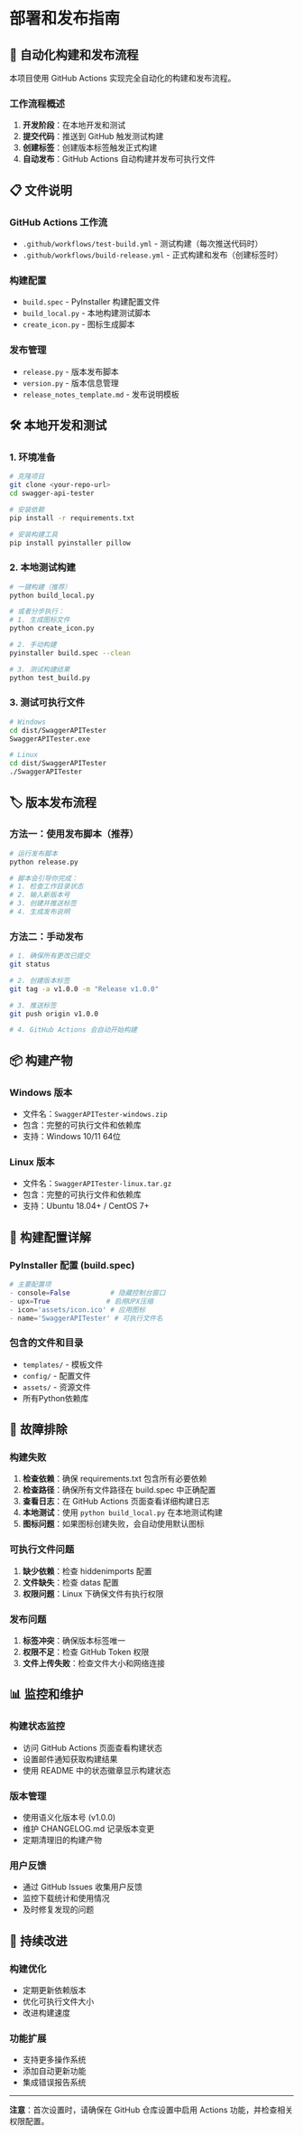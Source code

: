 # 部署和发布指南

## 🚀 自动化构建和发布流程

本项目使用 GitHub Actions 实现完全自动化的构建和发布流程。

### 工作流程概述

1. **开发阶段**：在本地开发和测试
2. **提交代码**：推送到 GitHub 触发测试构建
3. **创建标签**：创建版本标签触发正式构建
4. **自动发布**：GitHub Actions 自动构建并发布可执行文件

## 📋 文件说明

### GitHub Actions 工作流

- `.github/workflows/test-build.yml` - 测试构建（每次推送代码时）
- `.github/workflows/build-release.yml` - 正式构建和发布（创建标签时）

### 构建配置

- `build.spec` - PyInstaller 构建配置文件
- `build_local.py` - 本地构建测试脚本
- `create_icon.py` - 图标生成脚本

### 发布管理

- `release.py` - 版本发布脚本
- `version.py` - 版本信息管理
- `release_notes_template.md` - 发布说明模板

## 🛠️ 本地开发和测试

### 1. 环境准备

```bash
# 克隆项目
git clone <your-repo-url>
cd swagger-api-tester

# 安装依赖
pip install -r requirements.txt

# 安装构建工具
pip install pyinstaller pillow
```

### 2. 本地测试构建

```bash
# 一键构建（推荐）
python build_local.py

# 或者分步执行：
# 1. 生成图标文件
python create_icon.py

# 2. 手动构建
pyinstaller build.spec --clean

# 3. 测试构建结果
python test_build.py
```

### 3. 测试可执行文件

```bash
# Windows
cd dist/SwaggerAPITester
SwaggerAPITester.exe

# Linux
cd dist/SwaggerAPITester
./SwaggerAPITester
```

## 🏷️ 版本发布流程

### 方法一：使用发布脚本（推荐）

```bash
# 运行发布脚本
python release.py

# 脚本会引导你完成：
# 1. 检查工作目录状态
# 2. 输入新版本号
# 3. 创建并推送标签
# 4. 生成发布说明
```

### 方法二：手动发布

```bash
# 1. 确保所有更改已提交
git status

# 2. 创建版本标签
git tag -a v1.0.0 -m "Release v1.0.0"

# 3. 推送标签
git push origin v1.0.0

# 4. GitHub Actions 会自动开始构建
```

## 📦 构建产物

### Windows 版本
- 文件名：`SwaggerAPITester-windows.zip`
- 包含：完整的可执行文件和依赖库
- 支持：Windows 10/11 64位

### Linux 版本
- 文件名：`SwaggerAPITester-linux.tar.gz`
- 包含：完整的可执行文件和依赖库
- 支持：Ubuntu 18.04+ / CentOS 7+

## 🔧 构建配置详解

### PyInstaller 配置 (build.spec)

```python
# 主要配置项
- console=False          # 隐藏控制台窗口
- upx=True              # 启用UPX压缩
- icon='assets/icon.ico' # 应用图标
- name='SwaggerAPITester' # 可执行文件名
```

### 包含的文件和目录

- `templates/` - 模板文件
- `config/` - 配置文件
- `assets/` - 资源文件
- 所有Python依赖库

## 🚨 故障排除

### 构建失败

1. **检查依赖**：确保 requirements.txt 包含所有必要依赖
2. **检查路径**：确保所有文件路径在 build.spec 中正确配置
3. **查看日志**：在 GitHub Actions 页面查看详细构建日志
4. **本地测试**：使用 `python build_local.py` 在本地测试构建
5. **图标问题**：如果图标创建失败，会自动使用默认图标

### 可执行文件问题

1. **缺少依赖**：检查 hiddenimports 配置
2. **文件缺失**：检查 datas 配置
3. **权限问题**：Linux 下确保文件有执行权限

### 发布问题

1. **标签冲突**：确保版本标签唯一
2. **权限不足**：检查 GitHub Token 权限
3. **文件上传失败**：检查文件大小和网络连接

## 📊 监控和维护

### 构建状态监控

- 访问 GitHub Actions 页面查看构建状态
- 设置邮件通知获取构建结果
- 使用 README 中的状态徽章显示构建状态

### 版本管理

- 使用语义化版本号 (v1.0.0)
- 维护 CHANGELOG.md 记录版本变更
- 定期清理旧的构建产物

### 用户反馈

- 通过 GitHub Issues 收集用户反馈
- 监控下载统计和使用情况
- 及时修复发现的问题

## 🔄 持续改进

### 构建优化

- 定期更新依赖版本
- 优化可执行文件大小
- 改进构建速度

### 功能扩展

- 支持更多操作系统
- 添加自动更新功能
- 集成错误报告系统

---

**注意**：首次设置时，请确保在 GitHub 仓库设置中启用 Actions 功能，并检查相关权限配置。